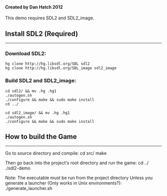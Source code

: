 #### Created by Dan Hatch 2012 ####

This demo requires SDL2 and SDL2_image.

## Install SDL2 (Required) ##
-----------------
### Download SDL2:
	hg clone http://hg.libsdl.org/SDL sdl2
	hg clone http://hg.libsdl.org/SDL_image sdl2_image

### Build SDL2 and SDL2_image:
	cd sdl2/ && mv .hg .hg1
	./autogen.sh
	./configure && make && sudo make install
	cd ../
	
	cd sdl2_image/ && mv .hg .hg1
	./autogen.sh
	./configure && make && sudo make install

## How to build the Game ##
-----------------
Go to source directory and compile:
	cd src/
	make

Then go back into the project's root directory and run the game:
	cd ../
	./sdl2-demo

Note: The executable must be run from the project directory
	  Unless you generate a launcher (Only works in Unix environments?):
	./generate_launcher.sh
	
	

